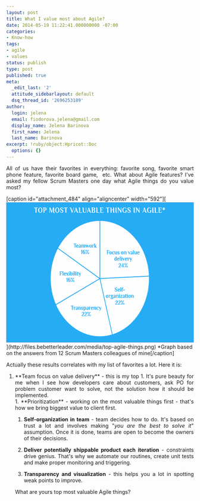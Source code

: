 ```yaml
---
layout: post
title: What I value most about Agile?
date: 2014-05-19 11:22:41.000000000 -07:00
categories:
- Know-how
tags:
- agile
- values
status: publish
type: post
published: true
meta:
  _edit_last: '2'
  attitude_sidebarlayout: default
  dsq_thread_id: '2696253189'
author:
  login: jelena
  email: fiodorova.jelena@gmail.com
  display_name: Jelena Barinova
  first_name: Jelena
  last_name: Barinova
excerpt: !ruby/object:Hpricot::Doc
  options: {}
---
```

<p style="text-align: justify;">All of us have their favorites in everything: 
favorite song, favorite smart phone feature, favorite board game,  etc. What 
about Agile features? I've asked my fellow Scrum Masters one day what Agile 
things do you value most?</p> 
<p>[caption id="attachment_484" align="aligncenter" width="592"][<img 
class="size-full wp-image-484" title="Top Agile things" alt="top agile things" 
src="assets/top-agile-things.png" width="592" height="378" 
/>](http://files.bebetterleader.com/media/top-agile-things.png) *Graph based 
on the answers from 12 Scrum Masters colleagues of mine[/caption]</p> 
<p style="text-align: justify;">Actually these results correlates with my list 
of favorites a lot. Here it is:</p> 
<ol style="text-align: justify;" type="1"> 
<li value="1">**Team focus on value delivery** - this is my top 1. It's pure 
beauty for me when I see how developers care about customers, ask PO for 
problem customer want to solve, not the solution how it should be 
implemented.</li> 
1. **Prioritization** - working on the most valuable things first - that's how 
we bring biggest value to client first. 

1. **Self-organization in team** - team decides how to do. It's based on trust 
a lot and involves making "<em>you are the best to solve it</em>" assumption. 
Once it is done, teams are open to become the owners of their decisions. 

1. **Deliver potentially shippable product each iteration** - constraints 
drive genius. That's why we automate our routines, create unit tests and make 
proper monitoring and triggering. 

1. **Transparency and visualization** - this helps you a lot in spotting weak 
points to improve. 


<p style="text-align: justify;">What are yours top most valuable Agile 
things?</p> 